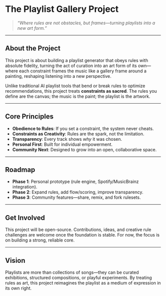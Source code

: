 # The Playlist Gallery Project

> *“Where rules are not obstacles, but frames—turning playlists into a new art form.”*

---

## About the Project
This project is about building a playlist generator that obeys rules with absolute fidelity, turning the act of curation into an art form of its own—where each constraint frames the music like a gallery frame around a painting, reshaping listening into a new perspective.

Unlike traditional AI playlist tools that bend or break rules to optimize recommendations, this project treats **constraints as sacred**. The rules you define are the canvas; the music is the paint; the playlist is the artwork.

---

## Core Principles
- **Obedience to Rules**: If you set a constraint, the system never cheats.  
- **Constraints as Creativity**: Rules are the spark, not the limitation.  
- **Transparency**: Every track shows *why* it was chosen.  
- **Personal First**: Built for individual empowerment.  
- **Community Next**: Designed to grow into an open, collaborative space.

---

## Roadmap
- **Phase 1**: Personal prototype (rule engine, Spotify/MusicBrainz integration).  
- **Phase 2**: Expand rules, add flow/scoring, improve transparency.  
- **Phase 3**: Community features—share, remix, and fork rulesets.  

---

## Get Involved
This project will be open-source. Contributions, ideas, and creative rule challenges are welcome once the foundation is stable. For now, the focus is on building a strong, reliable core.

---

## Vision
Playlists are more than collections of songs—they can be curated exhibitions, structured compositions, or playful experiments. By treating rules as art, this project reimagines the playlist as a medium of expression in its own right.
